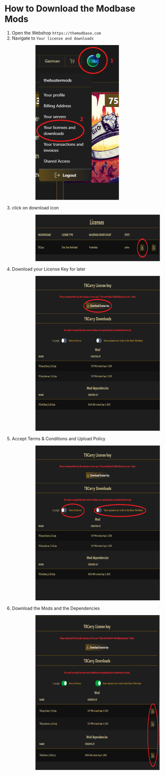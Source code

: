 # How to Download the Modbase Mods

1. Open the Webshop `https://themodbase.com`
2. Navigate to `Your license and downloads`
<div style="padding-left: 100px">
  <img src="images/open_license.png" alt="The Buster Mods" title="The Buster Mods" height="500ox">
</div>

3. click on download icon

<div style="padding-left: 100px">
  <img src="images/licensesoverview_download.png" alt="The Buster Mods" title="The Buster Mods" height="150ox">
</div>

4. Download your License Key for later
<div style="padding-left: 100px">
  <img src="images/download_license_download.png" alt="The Buster Mods" title="The Buster Mods" height="500ox">
</div>

5. Accept Terms & Conditions and Upload Policy

<div style="padding-left: 100px">
  <img src="images/download_before_accept.png" alt="The Buster Mods" title="The Buster Mods" height="500px">
</div>

6. Download the Mods and the Dependencies


<div style="padding-left: 100px">
  <img src="images/download_after_accept.png" alt="The Buster Mods" title="The Buster Mods" height="500ox">
</div>

